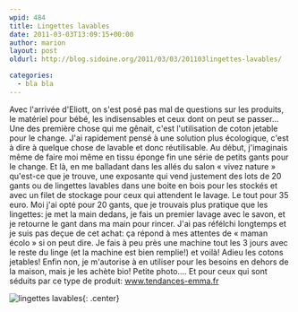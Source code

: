 ```yaml
---
wpid: 484
title: Lingettes lavables
date: 2011-03-03T13:09:15+00:00
author: marion
layout: post
oldurl: http://blog.sidoine.org/2011/03/03/201103lingettes-lavables/

categories:
  - bla bla
---
```

Avec l'arrivée d'Eliott, on s'est posé pas mal de questions sur les produits, le matériel pour bébé, les indisensables et ceux dont on peut se passer... Une des première chose qui me gênait, c'est l'utilisation de coton jetable pour le change. J'ai rapidement pensé à une solution plus écologique, c'est à dire à quelque chose de lavable et donc réutilisable. Au début, j'imaginais même de faire moi même en tissu éponge fin une série de petits gants pour le change. Et là, en me balladant dans les allés du salon « vivez nature » qu'est-ce que je trouve, une exposante qui vend justement des lots de 20 gants ou de lingettes lavables dans une boite en bois pour les stockés et avec un filet de stockage pour ceux qui attendent le lavage. Le tout pour 35 euro. Moi j'ai opté pour 20 gants, que je trouvais plus pratique que les lingettes: je met la main dedans, je fais un premier lavage avec le savon, et je retourne le gant dans ma main pour rincer. J'ai pas réfélchi longtemps et je suis pas deçue de cet achat: ça répond à mes attentes de « maman écolo » si on peut dire. Je fais à peu près une machine tout les 3 jours avec le reste du linge (et la machine est bien remplie!) et voilà! Adieu les cotons jetables! Enfin non, je m'autorise à en utiliser pour les besoins en dehors de la maison, mais je les achète bio! Petite photo.... Et pour ceux qui sont séduits par ce type de produit: www.tendances-emma.fr

![lingettes lavables](/media/2011/IMG_4430.JPG){: .center}